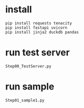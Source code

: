 
# install
```
pip install requests tenacity
pip install fastapi uvicorn
pip install jinja2 duckdb pandas
```

# run test server
```
Step00_TestServer.py
```

# run sample
```
Step01_sample1.py
```

